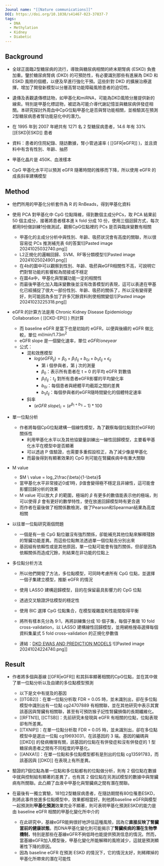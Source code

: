 ```yaml
---
Jounal name: "[[Nature communications]]"
DOI: https://doi.org/10.1038/s41467-023-37837-7
tags:
  - DNA
  - Methylation
  - Kidney
  - Diabetic
---
```

## Background
- 全球正面臨2型糖尿病的流行，導致與糖尿病相關的終末期腎病 (ESKD) 負擔加重。鑒於糖尿病腎病 (DKD) 的可預防性，有必要識別那些有進展為 DKD 和 ESKD 風險的個體，以便及早進行強化干預。這些針對 DKD 的擴展治療選擇，增加了開發新模型以分層高腎功能障礙風險患者的迫切性。

- 遺傳及表觀遺傳標誌物，如甲基化和miRNA，可能為DKD風險分層提供新的線索。特別是甲基化標誌物，被認為可能介導代謝記憶並與糖尿病併發症相關。本研究探討外周血中CpG位點甲基化是否與腎功能相關，並檢驗其在預測2型糖尿病患者腎功能惡化中的潛力。


- 在 1995 年到 2007 年總共有 1271 名 2 型糖尿病患者，14.6 年有 33% [[ESKD|ESKD]] 患者
- 資料：患者的住院紀錄、隨訪數據，腎小管過濾率 ( [[GFR|eGFR]] )，並且資料中有含有性別、年齡、抽菸
- 甲基化晶片是 450K、血液樣本
- CpG 甲基化水平可以預測 eGFR 隨著時間的推移而下降，所以使用 eGFR 的成長斜率建構模型

## Method
- 他們所用的甲基化分析套件為 R 的 RnBeads，得到甲基化資料

 - 使用 PCA 對甲基化中 CpG 位點降維，得到數個主成分PCs，取 PCA 結果前 50 個主成分，接著將患者樣本進 k fold 分成 10 份，使用三個迴歸方式，每次都用9份做訓練1份做測試，觀察CpG位點裡的 PCs 是否與臨床變數有相關
	- 甲基化的主成分分析中與性別、年齡、吸菸狀況會有高度的關聯，所以很容易從 PCs 推測補充表 6的答案![[Pasted image 20241025032740.png]]
	- L2正規化的邏輯回歸、SVM、RF等分類模型![[Pasted image 20241025024901.png]]
	- 在4b的圖中可以觀察到性別、年齡、吸菸與eGFR相關性不高，可說明它們對腎功能的影響較為間接或不穩定
	- 在圖4a中，甲基化與腎臟功能一定的相關性
	- 而最後甲基化加入臨床變數後並沒有改善模型的表現，這可以表達在甲基化已經捕捉了很大一部份性別、年齡、吸菸的關係了，所以沒有變得更好，則可能因為多加了許多冗餘資料則使相關變低![[Pasted image 20241023225318.png]]

- eGFR 的計算方法是用 Chronic Kidney Disease Epidemiology Collaboration ( [[CKD-EPI]] ) 所計算
	- 而 baseline eGFR 是當下也是初始的 eGFR，以便與後續的 eGFR 做比較，單位 $ml/min/1.73m^2$
	- eGFR slope 是一個變化速率，單位 $eGFR / one year$
	- 公式：
		- 混和效應模型
			- $log(eGFR_{ij}) = \beta_0 + \beta_1t_{ij} + b_{0i} + b_{1i}t_{ij} + \epsilon_{ij}$
				- 第 i 個參與者，第 j 次的測量
				- $\beta_0$：表示所有患者在 t = 0 的平均 eGFR 對數值
				- $\beta_1t_{ij}$：$t_{ij}$ 對所有患者eGFR影響的平均變化率
				- $b_{0i}$：每個患者與總體平均截距之間的差異
				- $b_{1i}t_{ij}$：每個參與者的eGFR隨時間變化的個體特定速率
		- 斜率
			- $(eGFR\ slope)_i = (e^{\beta_{1} + b_{1i}} - 1) * 100$

- 單一位點分析
	- 作者將每個CpG位點建構一個線性模型，為了觀察每個位點對於eGFR的關係性
		- 利用甲基化水平以及其他協變量訓練出一線性回歸模型，主要看甲基化水平在模型中是否顯著
		- 可以透過 P 值驗證，也需要多重假設校正，為了減少像是甲基化
		- 而最後得到有顯著效果的 CpG 則可能在腎臟疾病中有重大關聯
	
- M value
	- $M \ value = log_2\frac{\beta}{1-\beta}$
	- 當甲基化水平非常接近0或1時，β值會變得極不穩定且非線性，這可能會影響回歸分析的效果
	- M value 可以放大 $\beta$ 的範圍，極端的 $\beta$ 有更多的數值能表示他的極端，則可以使得 $\beta$ 會有更好的數學特性，使在放進回歸模型時有更合適
	- 而作者在最後做了相關係數檢測，做了Pearson和Spearman結果為高度相關

- 以往單一位點研究兩個問題
	- 一個是有一些 CpG 點位雖沒有強烈關係，卻能補充其他位點來解釋殘餘的腎臟功能差異。而這些位點無法透過單一個位點去分別出來
	- 基因組有依賴性或是其他原因，單一位點可能會有強烈關係，但卻是因為依賴關係而造成冗餘，則結果在非功能的位點上
- 多位點分析方法
	- 所以他們開發了方法，多位點模型，可同時考慮所有 CpG 位點，並選擇一個子集建立模型，推斷 eGFR 的情況
	- 使用 LASSO 建構迴歸模型，目的在保留最具影響力的 CpG 位點
	- 透過交叉驗證評估模型的穩定性
	- 使用 BIC 選擇 CpG 位點集合，在模型複雜度和性能間取得平衡

	- 將所有樣本先分為 9:1，再將訓練集分成 10 個子集，每個子集做 10 fold cross-validation，以 LASSO 建構線性回歸模型，並用網格搜尋選擇每個資料集巢式 5 fold cross-validation 的正規化參數值
	- 連結：[DKD EWAS AND PREDICTION MODELS](https://hkdbrmlab.shinyapps.io/DKD_EWAS/) ![[Pasted image 20241024224740.png]]



## Result
- 作者將多個與基線 [[GFR|eGFR]] 和其斜率顯著相關的CpG位點，並在其中做了單一位點分析以及自建的多位點模型預測

	- 以下是文中有提及的基因
	- [[ITGB2]]：在單一位點分析取 FDR = 0.05 時，並未識別出，卻在多位點模型中識別出有一位點 cg24707889 有相關聯，並在其他研究中表示其實該基因與腎臟有相關聯，甚至有可預防猴子記性腎臟損傷的長期纖維化。
	- [[RFTN1]], [[CTSB]]：先前研究未發現與 eGFR 有相關的位點，位點表現卻有所差異。
	- [[TXNIP]]：在單一位點分析取 FDR = 0.05 時，並未識別出，卻在多位點模型中是選出一位點 cg19693031，在該基因的 3 端。基因的編碼與 [[DKD]] 的發病機理有關，該基因的位點在有併發症和沒有併發症的 1 型糖尿病患者之間有不同程度的甲基化。
	- [[ANXA1]]：在單一位點和多位點模型都有是別出的位點 cg13591783，而該基因與 [[DKD]] 在表現上有所差異。

- 驗證的7個位點為單一位點和多位點都有的位點做分析，則有 2 個位點在數據中就與控制組有顯著的差異了，也有其 2 個位點在另測試模型的數據中與腎臟病有所關聯。此凸顯了血液中甲基化與腎臟病之間有潛在關聯。

- 在最後有一獨立實驗，181位2型糖尿病患者，在隨訪期間有80位罹患ESKD，則將此事件放進多位點模型中，效果都相當好。則他將baseline eGFR與模型一起預測則**甲基化預測**效果完全不顯著，則可表明甲基化預測ESKD的能力是由 baseline eGFR 相關的甲基化變化所中介的
	- 在此研究中，基線eGFR能夠很好地評估這種風險，因為它**直接反映了腎臟當前的健康狀態**。而DNA甲基化變化則可能揭示了**腎臟疾病的潛在生物學機制**，特別是那些在基線eGFR不夠低時也能提供預測信息的情況。然而，當基線eGFR加入模型後，甲基化變化所能解釋的風險減少，這就是預測顯著性下降的原因。
	- 因為 baseline eGFR 在預測 ESKD 的情況下，它的情況太好，則稀釋掉的甲基化所帶來的潛在可能性


